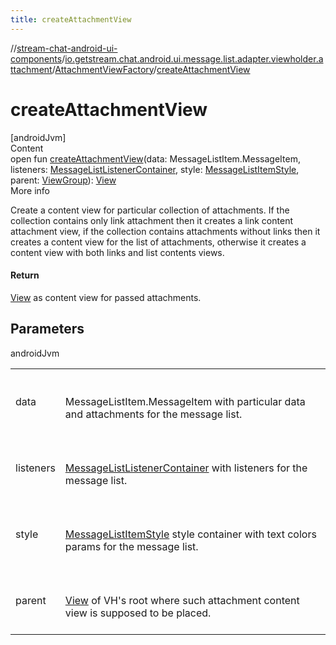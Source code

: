 ```yaml
---
title: createAttachmentView
---
```

//[stream-chat-android-ui-components](../../../index.md)/[io.getstream.chat.android.ui.message.list.adapter.viewholder.attachment](../index.md)/[AttachmentViewFactory](index.md)/[createAttachmentView](createAttachmentView.md)



# createAttachmentView  
[androidJvm]  
Content  
open fun [createAttachmentView](createAttachmentView.md)(data: MessageListItem.MessageItem, listeners: [MessageListListenerContainer](../../io.getstream.chat.android.ui.message.list.adapter/MessageListListenerContainer/index.md), style: [MessageListItemStyle](../../io.getstream.chat.android.ui.message.list/MessageListItemStyle/index.md), parent: [ViewGroup](https://developer.android.com/reference/kotlin/android/view/ViewGroup.html)): [View](https://developer.android.com/reference/kotlin/android/view/View.html)  
More info  


Create a content view for particular collection of attachments. If the collection contains only link attachment then it creates a link content attachment view, if the collection contains attachments without links then it creates a content view for the list of attachments, otherwise it creates a content view with both links and list contents views.



#### Return  


[View](https://developer.android.com/reference/kotlin/android/view/View.html) as content view for passed attachments.



## Parameters  
  
androidJvm  
  
| | |
|---|---|
| <a name="io.getstream.chat.android.ui.message.list.adapter.viewholder.attachment/AttachmentViewFactory/createAttachmentView/#com.getstream.sdk.chat.adapter.MessageListItem.MessageItem#io.getstream.chat.android.ui.message.list.adapter.MessageListListenerContainer#io.getstream.chat.android.ui.message.list.MessageListItemStyle#android.view.ViewGroup/PointingToDeclaration/"></a>data| <a name="io.getstream.chat.android.ui.message.list.adapter.viewholder.attachment/AttachmentViewFactory/createAttachmentView/#com.getstream.sdk.chat.adapter.MessageListItem.MessageItem#io.getstream.chat.android.ui.message.list.adapter.MessageListListenerContainer#io.getstream.chat.android.ui.message.list.MessageListItemStyle#android.view.ViewGroup/PointingToDeclaration/"></a><br/><br/>MessageListItem.MessageItem with particular data and attachments for the message list.<br/><br/>|
| <a name="io.getstream.chat.android.ui.message.list.adapter.viewholder.attachment/AttachmentViewFactory/createAttachmentView/#com.getstream.sdk.chat.adapter.MessageListItem.MessageItem#io.getstream.chat.android.ui.message.list.adapter.MessageListListenerContainer#io.getstream.chat.android.ui.message.list.MessageListItemStyle#android.view.ViewGroup/PointingToDeclaration/"></a>listeners| <a name="io.getstream.chat.android.ui.message.list.adapter.viewholder.attachment/AttachmentViewFactory/createAttachmentView/#com.getstream.sdk.chat.adapter.MessageListItem.MessageItem#io.getstream.chat.android.ui.message.list.adapter.MessageListListenerContainer#io.getstream.chat.android.ui.message.list.MessageListItemStyle#android.view.ViewGroup/PointingToDeclaration/"></a><br/><br/>[MessageListListenerContainer](../../io.getstream.chat.android.ui.message.list.adapter/MessageListListenerContainer/index.md) with listeners for the message list.<br/><br/>|
| <a name="io.getstream.chat.android.ui.message.list.adapter.viewholder.attachment/AttachmentViewFactory/createAttachmentView/#com.getstream.sdk.chat.adapter.MessageListItem.MessageItem#io.getstream.chat.android.ui.message.list.adapter.MessageListListenerContainer#io.getstream.chat.android.ui.message.list.MessageListItemStyle#android.view.ViewGroup/PointingToDeclaration/"></a>style| <a name="io.getstream.chat.android.ui.message.list.adapter.viewholder.attachment/AttachmentViewFactory/createAttachmentView/#com.getstream.sdk.chat.adapter.MessageListItem.MessageItem#io.getstream.chat.android.ui.message.list.adapter.MessageListListenerContainer#io.getstream.chat.android.ui.message.list.MessageListItemStyle#android.view.ViewGroup/PointingToDeclaration/"></a><br/><br/>[MessageListItemStyle](../../io.getstream.chat.android.ui.message.list/MessageListItemStyle/index.md) style container with text colors params for the message list.<br/><br/>|
| <a name="io.getstream.chat.android.ui.message.list.adapter.viewholder.attachment/AttachmentViewFactory/createAttachmentView/#com.getstream.sdk.chat.adapter.MessageListItem.MessageItem#io.getstream.chat.android.ui.message.list.adapter.MessageListListenerContainer#io.getstream.chat.android.ui.message.list.MessageListItemStyle#android.view.ViewGroup/PointingToDeclaration/"></a>parent| <a name="io.getstream.chat.android.ui.message.list.adapter.viewholder.attachment/AttachmentViewFactory/createAttachmentView/#com.getstream.sdk.chat.adapter.MessageListItem.MessageItem#io.getstream.chat.android.ui.message.list.adapter.MessageListListenerContainer#io.getstream.chat.android.ui.message.list.MessageListItemStyle#android.view.ViewGroup/PointingToDeclaration/"></a><br/><br/>[View](https://developer.android.com/reference/kotlin/android/view/View.html) of VH's root where such attachment content view is supposed to be placed.<br/><br/>|
  
  



